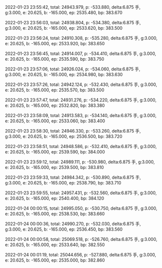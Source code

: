 2022-01-23 23:55:42, total: 24943.979, p: -533.880, delta:6.875 手, g:3.000, e: 20.625, b: -165.000, ep: 2535.480, bp: 383.670

2022-01-23 23:56:03, total: 24938.804, p: -534.380, delta:6.875 手, g:3.000, e: 20.625, b: -165.000, ep: 2533.620, bp: 383.500

2022-01-23 23:56:24, total: 24910.308, p: -535.280, delta:6.875 手, g:3.000, e: 20.625, b: -165.000, ep: 2533.920, bp: 383.650

2022-01-23 23:56:45, total: 24914.007, p: -534.410, delta:6.875 手, g:3.000, e: 20.625, b: -165.000, ep: 2535.590, bp: 383.750

2022-01-23 23:57:06, total: 24926.024, p: -534.060, delta:6.875 手, g:3.000, e: 20.625, b: -165.000, ep: 2534.980, bp: 383.630

2022-01-23 23:57:26, total: 24942.124, p: -532.430, delta:6.875 手, g:3.000, e: 20.625, b: -165.000, ep: 2535.570, bp: 383.500

2022-01-23 23:57:47, total: 24931.276, p: -534.220, delta:6.875 手, g:3.000, e: 20.625, b: -165.000, ep: 2532.820, bp: 383.380

2022-01-23 23:58:09, total: 24913.583, p: -534.140, delta:6.875 手, g:3.000, e: 20.625, b: -165.000, ep: 2533.060, bp: 383.400

2022-01-23 23:58:30, total: 24946.330, p: -533.260, delta:6.875 手, g:3.000, e: 20.625, b: -165.000, ep: 2536.500, bp: 383.720

2022-01-23 23:58:51, total: 24948.586, p: -532.410, delta:6.875 手, g:3.000, e: 20.625, b: -165.000, ep: 2539.590, bp: 384.000

2022-01-23 23:59:12, total: 24989.111, p: -530.980, delta:6.875 手, g:3.000, e: 20.625, b: -165.000, ep: 2539.500, bp: 383.810

2022-01-23 23:59:33, total: 24984.342, p: -530.890, delta:6.875 手, g:3.000, e: 20.625, b: -165.000, ep: 2538.790, bp: 383.710

2022-01-23 23:59:55, total: 24957.431, p: -532.560, delta:6.875 手, g:3.000, e: 20.625, b: -165.000, ep: 2540.400, bp: 384.120

2022-01-24 00:00:15, total: 24995.050, p: -530.750, delta:6.875 手, g:3.000, e: 20.625, b: -165.000, ep: 2538.530, bp: 383.660

2022-01-24 00:00:36, total: 24990.270, p: -532.030, delta:6.875 手, g:3.000, e: 20.625, b: -165.000, ep: 2536.450, bp: 383.560

2022-01-24 00:00:58, total: 25069.518, p: -526.760, delta:6.875 手, g:3.000, e: 20.625, b: -165.000, ep: 2533.640, bp: 382.550

2022-01-24 00:01:19, total: 25044.656, p: -527.880, delta:6.875 手, g:3.000, e: 20.625, b: -165.000, ep: 2535.000, bp: 382.860